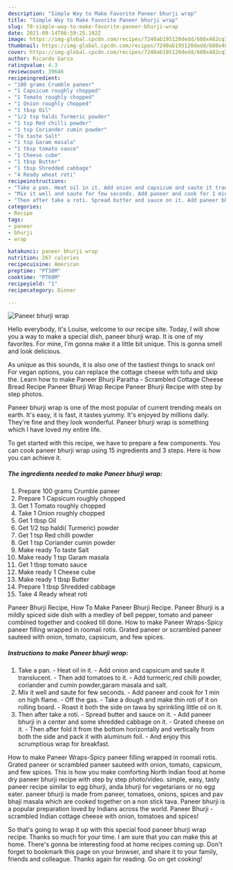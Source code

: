 ```yaml
---
description: "Simple Way to Make Favorite Paneer bhurji wrap"
title: "Simple Way to Make Favorite Paneer bhurji wrap"
slug: 78-simple-way-to-make-favorite-paneer-bhurji-wrap
date: 2021-09-14T06:59:25.192Z
image: https://img-global.cpcdn.com/recipes/7240ab195120dedd/680x482cq70/paneer-bhurji-wrap-recipe-main-photo.jpg
thumbnail: https://img-global.cpcdn.com/recipes/7240ab195120dedd/680x482cq70/paneer-bhurji-wrap-recipe-main-photo.jpg
cover: https://img-global.cpcdn.com/recipes/7240ab195120dedd/680x482cq70/paneer-bhurji-wrap-recipe-main-photo.jpg
author: Ricardo Garza
ratingvalue: 4.3
reviewcount: 39646
recipeingredient:
- "100 grams Crumble paneer"
- "1 Capsicum roughly chopped"
- "1 Tomato roughly chopped"
- "1 Onion roughly chopped"
- "1 tbsp Oil"
- "1/2 tsp haldi Turmeric powder"
- "1 tsp Red chilli powder"
- "1 tsp Coriander cumin powder"
- "To taste Salt"
- "1 tsp Garam masala"
- "1 tbsp tomato sauce"
- "1 Cheese cube"
- "1 tbsp Butter"
- "1 tbsp Shredded cabbage"
- "4 Ready wheat roti"
recipeinstructions:
- "Take a pan. Heat oil in it. Add onion and capsicum and saute it translucent.  Then add tomatoes to it. Add turmeric,red chilli powder, coriander and cumin powder,garam masala and salt."
- "Mix it well and saute for few seconds. Add paneer and cook for 1 min on high flame.  Off the gas. Take a dough and make thin roti of it on rolling board.  Roast it both the side on tawa by sprinkling little oil on it."
- "Then after take a roti. Spread butter and sauce on it. Add paneer bhurji in a center and some shredded cabbage on it.  Grated cheese on it. Then after fold it from the bottom horizontally and vertically from both the side and pack it with aluminum foil. And enjoy this scrumptious wrap for breakfast."
categories:
- Recipe
tags:
- paneer
- bhurji
- wrap

katakunci: paneer bhurji wrap 
nutrition: 267 calories
recipecuisine: American
preptime: "PT38M"
cooktime: "PT60M"
recipeyield: "1"
recipecategory: Dinner

---
```



![Paneer bhurji wrap](https://img-global.cpcdn.com/recipes/7240ab195120dedd/680x482cq70/paneer-bhurji-wrap-recipe-main-photo.jpg)

Hello everybody, it's Louise, welcome to our recipe site. Today, I will show you a way to make a special dish, paneer bhurji wrap. It is one of my favorites. For mine, I'm gonna make it a little bit unique. This is gonna smell and look delicious.

As unique as this sounds, it is also one of the tastiest things to snack on! For vegan options, you can replace the cottage cheese with tofu and skip the. Learn how to make Paneer Bhurji Paratha - Scrambled Cottage Cheese Bread Recipe Paneer Bhurji Wrap Recipe Paneer Bhurji Recipe with step by step photos.

Paneer bhurji wrap is one of the most popular of current trending meals on earth. It's easy, it is fast, it tastes yummy. It's enjoyed by millions daily. They're fine and they look wonderful. Paneer bhurji wrap is something which I have loved my entire life.


To get started with this recipe, we have to prepare a few components. You can cook paneer bhurji wrap using 15 ingredients and 3 steps. Here is how you can achieve it.

<!--inarticleads1-->

##### The ingredients needed to make Paneer bhurji wrap:

1. Prepare 100 grams Crumble paneer
1. Prepare 1 Capsicum roughly chopped
1. Get 1 Tomato roughly chopped
1. Take 1 Onion roughly chopped
1. Get 1 tbsp Oil
1. Get 1/2 tsp haldi( Turmeric) powder
1. Get 1 tsp Red chilli powder
1. Get 1 tsp Coriander cumin powder
1. Make ready To taste Salt
1. Make ready 1 tsp Garam masala
1. Get 1 tbsp tomato sauce
1. Make ready 1 Cheese cube
1. Make ready 1 tbsp Butter
1. Prepare 1 tbsp Shredded cabbage
1. Take 4 Ready wheat roti


Paneer Bhurji Recipe, How To Make Paneer Bhurji Recipe. Paneer Bhurji is a mildly spiced side dish with a medley of bell pepper, tomato and paneer combined together and cooked till done. How to make Paneer Wraps-Spicy paneer filling wrapped in roomali rotis. Grated paneer or scrambled paneer sauteed with onion, tomato, capsicum, and few spices. 

<!--inarticleads2-->

##### Instructions to make Paneer bhurji wrap:

1. Take a pan. - Heat oil in it. - Add onion and capsicum and saute it translucent.  - Then add tomatoes to it. - Add turmeric,red chilli powder, coriander and cumin powder,garam masala and salt.
1. Mix it well and saute for few seconds. - Add paneer and cook for 1 min on high flame.  - Off the gas. - Take a dough and make thin roti of it on rolling board.  - Roast it both the side on tawa by sprinkling little oil on it.
1. Then after take a roti. - Spread butter and sauce on it. - Add paneer bhurji in a center and some shredded cabbage on it.  - Grated cheese on it. - Then after fold it from the bottom horizontally and vertically from both the side and pack it with aluminum foil. - And enjoy this scrumptious wrap for breakfast.


How to make Paneer Wraps-Spicy paneer filling wrapped in roomali rotis. Grated paneer or scrambled paneer sauteed with onion, tomato, capsicum, and few spices. This is how you make comforting North Indian food at home dry paneer bhurji recipe with step by step photo/video. simple, easy, tasty paneer recipe similar to egg bhurji, anda bhurji for vegetarians or no egg eater. paneer bhurji is made from paneer, tomatoes, onions, spices and pav bhaji masala which are cooked together on a non stick tava. Paneer bhurji is a popular preparation loved by Indians across the world. Paneer Bhurji - scrambled Indian cottage cheese with onion, tomatoes and spices! 

So that's going to wrap it up with this special food paneer bhurji wrap recipe. Thanks so much for your time. I am sure that you can make this at home. There's gonna be interesting food at home recipes coming up. Don't forget to bookmark this page on your browser, and share it to your family, friends and colleague. Thanks again for reading. Go on get cooking!
